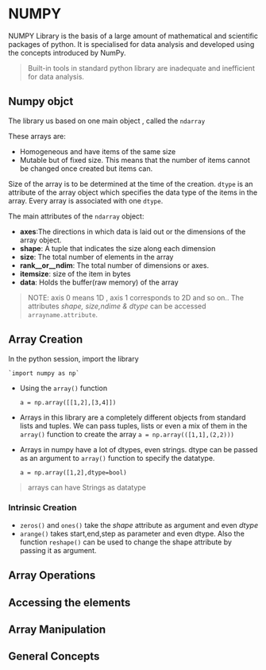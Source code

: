 # **NUMPY**
NUMPY Library is the basis of a large amount of mathematical and scientific packages of python.  It is specialised for data analysis and developed using the concepts introduced by NumPy.
> Built-in tools in standard python library are inadequate and inefficient for data analysis.

## **Numpy objct**

The library us based on one main object , called the `ndarray`

These arrays are:
- Homogeneous and have items of the same size
- Mutable but of fixed size. This means that the number of items cannot be changed once created but items can.

Size of the array is to be determined at the time of the creation.
`dtype` is an attribute of the array object which specifies the data type of the items in the array. Every array is associated with one `dtype`.


The main attributes of the `ndarray` object:

- __axes__:The directions in which data is laid out or the dimensions of the array object.
- __shape__: A tuple that indicates the size along each dimension 
- __size__: The total number of elements in the array
- __rank__or__ndim__: The total number of dimensions or axes.
- __itemsize__: size of the item in bytes
- __data__: Holds the buffer(raw memory) of the array

> NOTE: axis 0 means 1D , axis 1 corresponds to 2D and so on..
> The attributes *shape, size,ndime & dtype* can be accessed `arrayname.attribute`.


## **Array Creation**

In the python session, import the library

	`import numpy as np`

- Using the `array()` function
	
	`a = np.array([[1,2],[3,4]])`

- Arrays in this library are a completely different objects from standard lists and tuples. We can pass tuples, lists or even a mix of them in the `array()` function to create the array
	`a = np.array(([1,1],(2,2)))`
	
- Arrays in numpy have a lot of dtypes, even strings.
dtype can be passed as an argument to `array()` function to specify the datatype.
	
	`a = np.array([1,2],dtype=bool)`

> arrays can have Strings as datatype
### **Intrinsic Creation**

- `zeros()` and `ones()` take the *shape* attribute as argument and even *dtype*
- `arange()` takes start,end,step as parameter and even dtype. Also the function `reshape()` can be used to change the shape attribute by passing it as argument.	
	

## **Array Operations**

## **Accessing the elements**

## **Array Manipulation**

## **General Concepts**
